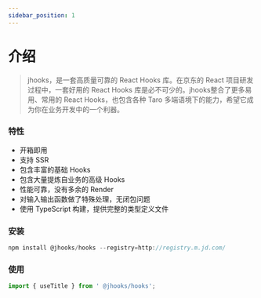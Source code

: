 ```yaml
---
sidebar_position: 1
---
```


# 介绍

> jhooks，是一套高质量可靠的 React Hooks 库。在京东的 React 项目研发过程中，一套好用的 React Hooks 库是必不可少的。jhooks整合了更多易用、常用的 React Hooks，也包含各种 Taro 多端语境下的能力，希望它成为你在业务开发中的一个利器。

### 特性
- 开箱即用
- 支持 SSR
- 包含丰富的基础 Hooks
- 包含大量提炼自业务的高级 Hooks
- 性能可靠，没有多余的 Render  
- 对输入输出函数做了特殊处理，无闭包问题
- 使用 TypeScript 构建，提供完整的类型定义文件

### 安装
```typescript
npm install @jhooks/hooks --registry=http://registry.m.jd.com/
```
### 使用
```typescript
import { useTitle } from ' @jhooks/hooks';
```